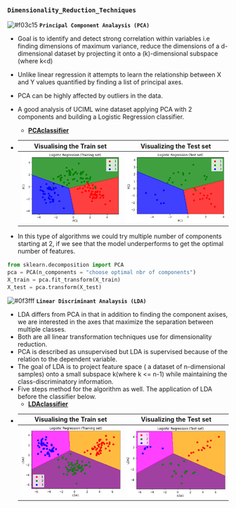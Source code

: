 ### `Dimensionality_Reduction_Techniques`

![#f03c15](https://via.placeholder.com/15/f03c15/000000?text=+) **`Principal Component Analaysis (PCA)`**

- Goal is to identify and detect strong correlation within variables i.e finding dimensions of maximum variance, reduce the dimensions of a d-dimensional dataset by projecting it onto a (k)-dimensional subspace (where k<d)
- Unlike linear regression it attempts to learn the relationship between X and Y values quantified by finding a list of principal axes.
- PCA can be highly affected by outliers in the data.
- A good analysis of UCIML wine dataset applying PCA with 2 components and building a Logistic Regression classifier.
  - [**PCAclassifier**](https://github.com/kuta-ndze/Dimensionality_Reduction_Techniques/blob/main/PCA/PCA.py)
- |                                             **Visualising the Train set**                                              |                                            **Visualizing the Test set**                                            |
  | :--------------------------------------------------------------------------------------------------------------------: | :----------------------------------------------------------------------------------------------------------------: |
  | ![**TrainedVisuals**](https://github.com/kuta-ndze/Dimensionality_Reduction_Techniques/blob/main/PCA/trainvisuals.png) | ![**TestVisuals**](https://github.com/kuta-ndze/Dimensionality_Reduction_Techniques/blob/main/PCA/testvisuals.png) |

- In this type of algorithms we could try multiple number of components starting at 2, if we see that the model underperforms to get the optimal number of features.

```python
from sklearn.decomposition import PCA
pca = PCA(n_components = "choose optimal nbr of components")
X_train = pca.fit_transform(X_train)
X_test = pca.transform(X_test)
```

![#0f3fff](https://via.placeholder.com/15/0f3fff/000000?text=+) **`Linear Discriminant Analaysis (LDA)`**

- LDA differs from PCA in that in addition to finding the component axises, we are interested in the axes that maximize the separation between multiple classes.
- Both are all linear transformation techniques use for dimensionality reduction.
- PCA is described as unsupervised but LDA is supervised because of the relation to the dependent variable.
- The goal of LDA is to project feature space ( a dataset of n-dimensional samples) onto a small subspace k(where k <= n-1) while maintaining the class-discriminatory information.
- Five steps method for the algorithm as well. The application of LDA before the classifier below.
  - [**LDAclassifier**](https://github.com/kuta-ndze/Dimensionality_Reduction_Techniques/blob/main/LDA/LDA.py)
- |                                           **Visualising the Train set**                                            |                                          **Visualizing the Test set**                                          |
  | :----------------------------------------------------------------------------------------------------------------: | :------------------------------------------------------------------------------------------------------------: |
  | ![**TrainedVisuals**](https://github.com/kuta-ndze/Dimensionality_Reduction_Techniques/blob/main/LDA/trainset.png) | ![**TestVisuals**](https://github.com/kuta-ndze/Dimensionality_Reduction_Techniques/blob/main/LDA/testset.png) |
